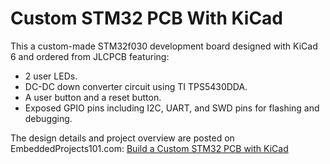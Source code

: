# Custom STM32 PCB With KiCad
This a custom-made STM32f030 development board designed with KiCad 6 and ordered from JLCPCB featuring:

* 2 user LEDs.
* DC-DC down converter circuit using TI TPS5430DDA.
* A user button and a reset button.
* Exposed GPIO pins including I2C, UART, and SWD pins for flashing and debugging.


The design details and project overview are posted on EmbeddedProjects101.com: <a href="https://embeddedprojects101.com/custom-stm32-development-board/">Build a Custom STM32 PCB with KiCad</a> 
